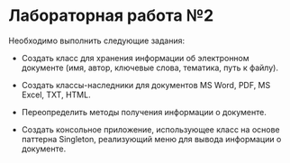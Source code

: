 # Лабораторная работа №2

Необходимо выполнить следующие задания:

+ Создать класс для хранения информации об электронном документе (имя, автор, ключевые слова, тематика, путь к файлу).

+ Создать классы-наследники для документов MS Word, PDF, MS Excel, TXT, HTML.

+ Переопределить методы получения информации о документе.

+ Создать консольное приложение, использующее класс на основе паттерна Singleton, реализующий меню для вывода информации о документе.
